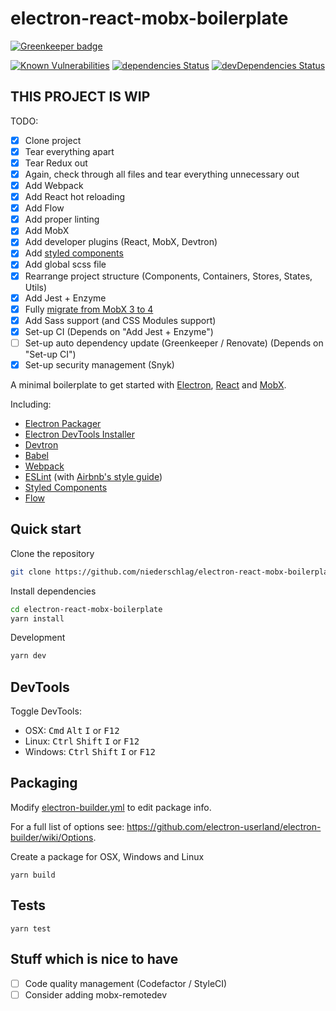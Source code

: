# electron-react-mobx-boilerplate

[![Greenkeeper badge](https://badges.greenkeeper.io/niederschlag/electron-react-mobx-boilerplate.svg)](https://greenkeeper.io/)

[![Known Vulnerabilities](https://snyk.io/test/github/niederschlag/electron-react-mobx-boilerplate/badge.svg?targetFile=package.json)](https://snyk.io/test/github/niederschlag/electron-react-mobx-boilerplate?targetFile=package.json)
[![dependencies Status](https://david-dm.org/niederschlag/electron-react-mobx-boilerplate/status.svg)](https://david-dm.org/niederschlag/electron-react-mobx-boilerplate)
[![devDependencies Status](https://david-dm.org/niederschlag/electron-react-mobx-boilerplate/dev-status.svg)](https://david-dm.org/niederschlag/electron-react-mobx-boilerplate?type=dev)

## THIS PROJECT IS WIP
TODO:
- [x] Clone project
- [x] Tear everything apart
- [x] Tear Redux out
- [x] Again, check through all files and tear everything unnecessary out
- [x] Add Webpack
- [x] Add React hot reloading
- [x] Add Flow
- [x] Add proper linting
- [x] Add MobX
- [x] Add developer plugins (React, MobX, Devtron)
- [x] Add [styled components](https://www.styled-components.com/)
- [x] Add global scss file
- [x] Rearrange project structure (Components, Containers, Stores, States, Utils)
- [x] Add Jest + Enzyme
- [x] Fully [migrate from MobX 3 to 4](https://github.com/mobxjs/mobx/wiki/Migrating-from-mobx-3-to-mobx-4) 
- [x] Add Sass support (and CSS Modules support)
- [x] Set-up CI (Depends on "Add Jest + Enzyme")
- [ ] Set-up auto dependency update (Greenkeeper / Renovate) (Depends on "Set-up CI")
- [x] Set-up security management (Snyk)

A minimal boilerplate to get started with [Electron](http://electron.atom.io/), [React](https://facebook.github.io/react/) and [MobX](https://mobx.js.org/).

Including:
* [Electron Packager](https://github.com/electron-userland/electron-packager)
* [Electron DevTools Installer](https://github.com/MarshallOfSound/electron-devtools-installer)
* [Devtron](https://github.com/electron/devtron)
* [Babel](https://babeljs.io/)
* [Webpack](https://webpack.js.org/)
* [ESLint](https://eslint.org/) (with [Airbnb's style guide](https://github.com/airbnb/javascript))
* [Styled Components](https://www.styled-components.com/)
* [Flow](https://flow.org/)

## Quick start

Clone the repository
```bash
git clone https://github.com/niederschlag/electron-react-mobx-boilerplate.git
```

Install dependencies
```bash
cd electron-react-mobx-boilerplate
yarn install
```

Development
```bash
yarn dev
```

## DevTools

Toggle DevTools:

* OSX: <kbd>Cmd</kbd> <kbd>Alt</kbd> <kbd>I</kbd> or <kbd>F12</kbd>
* Linux: <kbd>Ctrl</kbd> <kbd>Shift</kbd> <kbd>I</kbd> or <kbd>F12</kbd>
* Windows: <kbd>Ctrl</kbd> <kbd>Shift</kbd> <kbd>I</kbd> or <kbd>F12</kbd>

## Packaging

Modify [electron-builder.yml](./electron-builder.yml) to edit package info.

For a full list of options see: https://github.com/electron-userland/electron-builder/wiki/Options.

Create a package for OSX, Windows and Linux
```
yarn build
```

## Tests

```
yarn test
```

## Stuff which is nice to have
- [ ] Code quality management (Codefactor / StyleCI)
- [ ] Consider adding mobx-remotedev
